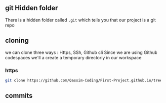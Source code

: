 ## git Hidden folder

There is a hidden folder called `.git` which tells you that our project is a git repo

## cloning

we can clone three ways : Https, SSh, Github cli
Since we are using Github codespaces we'll a create a temporary directoriy in our workspace

### https

```sh
git clone https://github.com/Qassim-Coding/First-Project.github.io/tree/421161c324df27319ca96dd61a63ce2b35993304 
```
## commits

